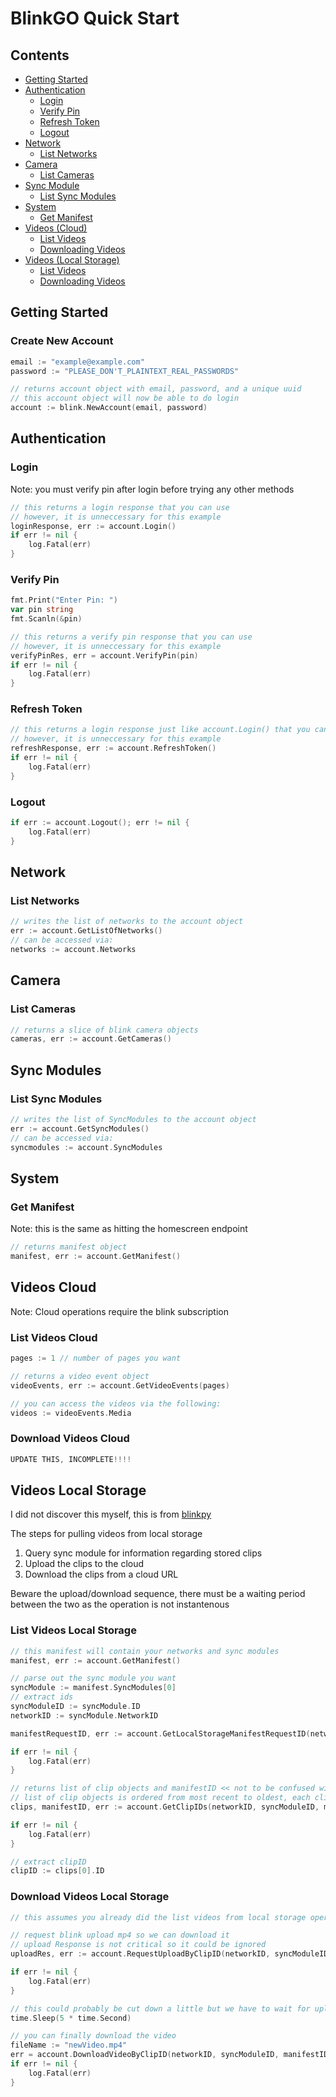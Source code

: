 # BlinkGO Quick Start

## Contents
- [Getting Started](#getting-started)
- [Authentication](#authentication)
    - [Login](#login)
    - [Verify Pin](#verify-pin)
    - [Refresh Token](#refresh-token)
    - [Logout](#logout)
- [Network](#network)
    - [List Networks](#list-networks)
- [Camera](#camera)
    - [List Cameras](#list-cameras)
- [Sync Module](#sync-module)
    - [List Sync Modules](#list-sync-modules)
- [System](#system)
    - [Get Manifest](#get-manifest)
- [Videos (Cloud)](#videos-cloud)
    - [List Videos](#list-videos-cloud)
    - [Downloading Videos](#download-videos-cloud)
- [Videos (Local Storage)](#videos-local-storage)
    - [List Videos](#list-videos-local-storage)
    - [Downloading Videos](#download-videos-local-storage)

## Getting Started

### Create New Account
```go
email := "example@example.com"
password := "PLEASE_DON'T_PLAINTEXT_REAL_PASSWORDS"

// returns account object with email, password, and a unique uuid
// this account object will now be able to do login
account := blink.NewAccount(email, password)
```

## Authentication

### Login
Note: you must verify pin after login before trying any other methods

```go
// this returns a login response that you can use
// however, it is unneccessary for this example
loginResponse, err := account.Login()
if err != nil {
    log.Fatal(err)
}
```

### Verify Pin
```go
fmt.Print("Enter Pin: ")
var pin string
fmt.Scanln(&pin)

// this returns a verify pin response that you can use
// however, it is unneccessary for this example
verifyPinRes, err = account.VerifyPin(pin)
if err != nil {
    log.Fatal(err)
}
```

### Refresh Token
```go
// this returns a login response just like account.Login() that you can use
// however, it is unneccessary for this example
refreshResponse, err := account.RefreshToken()
if err != nil {
    log.Fatal(err)
}
```

### Logout
```go
if err := account.Logout(); err != nil {
    log.Fatal(err)
}
```

## Network

### List Networks
```go
// writes the list of networks to the account object
err := account.GetListOfNetworks()
// can be accessed via:
networks := account.Networks
```

## Camera

### List Cameras
```go
// returns a slice of blink camera objects
cameras, err := account.GetCameras()
```

## Sync Modules

### List Sync Modules
```go
// writes the list of SyncModules to the account object
err := account.GetSyncModules()
// can be accessed via:
syncmodules := account.SyncModules
```

## System

### Get Manifest
Note: this is the same as hitting the homescreen endpoint
```go
// returns manifest object
manifest, err := account.GetManifest()
```

## Videos Cloud
Note: Cloud operations require the blink subscription

### List Videos Cloud
```go 
pages := 1 // number of pages you want

// returns a video event object
videoEvents, err := account.GetVideoEvents(pages)

// you can access the videos via the following:
videos := videoEvents.Media
```

### Download Videos Cloud
```go 
UPDATE THIS, INCOMPLETE!!!!
```

## Videos Local Storage
I did not discover this myself, this is from [blinkpy](https://github.com/fronzbot/blinkpy)

The steps for pulling videos from local storage

1. Query sync module for information regarding stored clips
2. Upload the clips to the cloud
3. Download the clips from a cloud URL

Beware the upload/download sequence, there must be a waiting period between the two as the operation is not instantenous

### List Videos Local Storage
```go
// this manifest will contain your networks and sync modules
manifest, err := account.GetManifest()

// parse out the sync module you want
syncModule := manifest.SyncModules[0]
// extract ids
syncModuleID := syncModule.ID
networkID := syncModule.NetworkID

manifestRequestID, err := account.GetLocalStorageManifestRequestID(networkID, syncModuleID)

if err != nil {
    log.Fatal(err)
}

// returns list of clip objects and manifestID << not to be confused with manifestRequestID
// list of clip objects is ordered from most recent to oldest, each clip will include timestamp, id, size, and camera name
clips, manifestID, err := account.GetClipIDs(networkID, syncModuleID, manifestRequestID)

if err != nil {
    log.Fatal(err)
}

// extract clipID
clipID := clips[0].ID
```

### Download Videos Local Storage
```go
// this assumes you already did the list videos from local storage operation and parsed out the clip id you want to download

// request blink upload mp4 so we can download it
// upload Response is not critical so it could be ignored
uploadRes, err := account.RequestUploadByClipID(networkID, syncModuleID, manifestID, clipID)

if err != nil {
    log.Fatal(err)
}

// this could probably be cut down a little but we have to wait for upload to be completed
time.Sleep(5 * time.Second)

// you can finally download the video 
fileName := "newVideo.mp4"
err = account.DownloadVideoByClipID(networkID, syncModuleID, manifestID, clipID, fileName)
if err != nil {
    log.Fatal(err)
}
```
